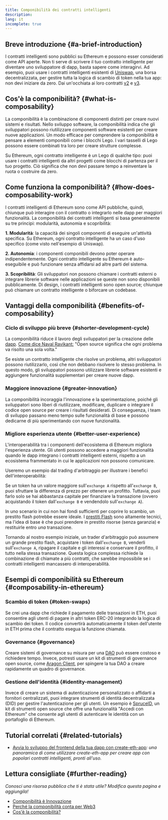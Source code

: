 ```yaml
---
title: Componibilità dei contratti intelligenti
description:
lang: it
incomplete: true
---
```


## Breve introduzione {#a-brief-introduction}

I contratti intelligenti sono pubblici su Ethereum e possono esser considerati come API aperte. Non ti serve di scrivere il tuo contratto intelligente per diventare uno sviluppatore di dapp, basta sapere come interagirvi. Ad esempio, puoi usare i contratti intelligenti esistenti di [Uniswap](https://uniswap.exchange/swap), una borsa decentralizzata, per gestire tutta la logica di scambio di token nella tua app: non devi iniziare da zero. Dai un'occhiata ai loro contratti [v2](https://github.com/Uniswap/uniswap-v2-core/tree/master/contracts) e [v3](https://github.com/Uniswap/uniswap-v3-core/tree/main/contracts).

## Cos'è la componibilità? {#what-is-composability}

La componibilità è la combinazione di componenti distinti per creare nuovi sistemi e risultati. Nello sviluppo software, la componibilità indica che gli sviluppatori possono riutilizzare componenti software esistenti per creare nuove applicazioni. Un modo efficace per comprendere la componibilità è pensare a elementi componibili come i blocchi Lego. I vari tasselli di Lego possono essere combinati tra loro per creare strutture complesse.

Su Ethereum, ogni contratto intelligente è un Lego di qualche tipo: puoi usare i contratti intelligenti da altri progetti come blocchi di partenza per il tuo progetto. Ciò significa che non devi passare tempo a reinventare la ruota o costruire da zero.

## Come funziona la componibilità? {#how-does-composability-work}

I contratti intelligenti di Ethereum sono come API pubbliche, quindi, chiunque può interagire con il contratto o integrarlo nelle dapp per maggiori funzionalità. La componibilità dei contratti intelligenti si basa generalmente su tre principi: modularità, autonomia e scopribilità:

**1. Modularità**: la capacità dei singoli componenti di eseguire un'attività specifica. Su Ethereum, ogni contratto intelligente ha un caso d'uso specifico (come visto nell'esempio di Uniswap).

**2. Autonomia**: i componenti componibili devono poter operare indipendentemente. Ogni contratto intelligente su Ethereum è auto-eseguibile e può funzionare senza affidarsi ad altre parti del sistema.

**3. Scopribilità**: Gli sviluppatori non possono chiamare i contratti esterni o integrare librerie software nelle applicazioni se queste non sono disponibili pubblicamente. Di design, i contratti intelligenti sono open source; chiunque può chiamare un contratto intelligente o biforcare un codebase.

## Vantaggi della componibilità {#benefits-of-composability}

### Ciclo di sviluppo più breve {#shorter-development-cycle}

La componibilità riduce il lavoro degli sviluppatori per la creazione delle [dapp](/apps/#what-are-dapps). [Come dice Naval Ravikant:](https://twitter.com/naval/status/1444366754650656770) "Open source significa che ogni problema va risolto una sola volta."

Se esiste un contratto intelligente che risolve un problema, altri sviluppatori possono riutilizzarlo, così che non debbano risolvere lo stesso problema. In questo modo, gli sviluppatori possono utilizzare librerie software esistenti e aggiungere funzionalità supplementari per creare nuove dapp.

### Maggiore innovazione {#greater-innovation}

La componibilità incoraggia l'innovazione e la sperimentazione, poiché gli sviluppatori sono liberi di riutilizzare, modificare, duplicare o integrare il codice open source per creare i risultati desiderati. Di conseguenza, i team di sviluppo passano meno tempo sulle funzionalità di base e possono dedicarne di più sperimentando con nuove funzionalità.

### Migliore esperienza utente {#better-user-experience}

L'interoperabilità tra i componenti dell'ecosistema di Ethereum migliora l'esperienza utente. Gli utenti possono accedere a maggiori funzionalità quando le dapp integrano i contratti intelligenti esterni, rispetto a un ecosistema frammentato in cui le applicazioni non possono comunicare.

Useremo un esempio dal trading d'arbitraggio per illustrare i benefici dell'interoperabilità:

Se un token ha un valore maggiore sull'`exchange A` rispetto all'`exchange B`, puoi sfruttare la differenza di prezzo per ottenere un profitto. Tuttavia, puoi farlo solo se hai abbastanza capitale per finanziare la transazione (ovvero acquistando il token dall'`exchange B` e vendendolo sull'`exchange A`).

In uno scenario in cui non hai fondi sufficienti per coprire lo scambio, un prestito flash potrebbe essere ideale. I [prestiti Flash](/defi/#flash-loans) sono altamente tecnici, ma l'idea di base è che puoi prendere in prestito risorse (senza garanzia) e restituirle entro _una_ transazione.

Tornando al nostro esempio iniziale, un trader d'arbitraggio può assumere un grande prestito flash, acquistare i token dall'`exchange B`, venderli sull'`exchange A`, ripagare il capitale e gli interessi e conservare il profitto, il tutto nella stessa transazione. Questa logica complessa richiede la combinazione di chiamate a più contratti, che sarebbe impossibile se i contratti intelligenti mancassero di interoperabilità.

## Esempi di componibilità su Ethereum {#composability-in-ethereum}

### Scambio di token {#token-swaps}

Se crei una dapp che richiede il pagamento delle transazioni in ETH, puoi consentire agli utenti di pagare in altri token ERC-20 integrando la logica di scambio dei token. Il codice convertirà automaticamente il token dell'utente in ETH prima che il contratto esegua la funzione chiamata.

### Governance {#governance}

Creare sistemi di governance su misura per una [DAO](/dao/) può essere costoso e richiedere tempo. Invece, potresti usare un kit di strumenti di governance open source, come [Aragon Client](https://client.aragon.org/), per spingere la tua DAO a creare rapidamente un quadro di governance.

### Gestione dell'identità {#identity-management}

Invece di creare un sistema di autenticazione personalizzato o affidarti a fornitori centralizzati, puoi integrare strumenti di identità decentralizzata (DID) per gestire l'autenticazione per gli utenti. Un esempio è [SpruceID](https://www.spruceid.com/), un kit di strumenti open source che offre una funzionalità "Accedi con Ethereum" che consente agli utenti di autenticare le identità con un portafoglio di Ethereum.

## Tutorial correlati {#related-tutorials}

- [Avvia lo sviluppo del frontend della tua dapp con create-eth-app](/developers/tutorials/kickstart-your-dapp-frontend-development-with-create-eth-app/)_: una panoramica di come utilizzare create-eth-app per creare app con popolari contratti intelligenti, pronti all'uso._

## Lettura consigliate {#further-reading}

_Conosci una risorsa pubblica che ti è stata utile? Modifica questa pagina e aggiungila!_

- [Componibilità è Innovazione](https://future.a16z.com/how-composability-unlocks-crypto-and-everything-else/)
- [Perché la componibilità conta per Web3](https://hackernoon.com/why-composability-matters-for-web3)
- [Cos'è la componibilità?](https://blog.aragon.org/what-is-composability/#:~:text=Aragon,connect%20to%20every%20other%20piece.)
